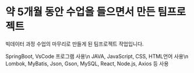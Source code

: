 # 약 5개월 동안 수업을 들으면서 만든 팀프로젝트

빅데이터 과정 수업의 마무리로 만들게 된 팀프로젝트 작업입니다.

SpringBoot, VsCode 프로그램 사용\n 
JAVA, JavaScript, CSS, HTML언어 사용\n 
Lombok, MyBatis, Json, Gson, MySQL, React, Node.js, Axios 등 사용
